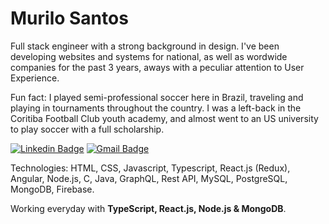 # Murilo Santos

Full stack engineer with a strong background in design. I've been developing websites and systems for national, as well as wordwide companies for the past 3 years, aways with a peculiar attention to User Experience.
 
Fun fact: I played semi-professional soccer here in Brazil, traveling and playing in tournaments throughout the country. I was a left-back in the Coritiba Football Club youth academy, and almost went to an US university to play soccer with a full scholarship.

[![Linkedin Badge](https://img.shields.io/badge/-Murilo%20Santos-231f20?style=flat-square&logo=Linkedin&logoColor=white&link=https://www.linkedin.com/in/giovannalinda)](https://www.linkedin.com/in/muhhx) 
[![Gmail Badge](https://img.shields.io/badge/-muriloue@gmail.com-231f20?style=flat-square&logo=Gmail&logoColor=white&link=mailto:muriloue@gmail.com)](mailto:muriloue@gmail.com)

Technologies: HTML, CSS, Javascript, Typescript, React.js (Redux), Angular, Node.js, C, Java, GraphQL, Rest API, MySQL, PostgreSQL, MongoDB, Firebase.

Working everyday with <strong>TypeScript, React.js, Node.js & MongoDB</strong>.
